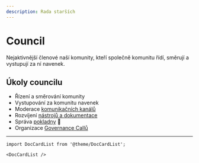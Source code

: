 ```yaml
---
description: Rada starších
---
```


# Council

Nejaktivnější členové naší komunity, kteří společně komunitu řídí, směrují a vystupují za ní navenek.

## Úkoly councilu

* Řízení a směrování komunity
* Vystupování za komunitu navenek
* Moderace [komunikačních kanálů](../komunikacni-kanaly/)
* Rozvíjení [nástrojů a dokumentace](../nastroje/)
* Správa [pokladny](pokladna.md) 🔑
* Organizace [Governance Callů](governance-call/)

---

```mdx-code-block
import DocCardList from '@theme/DocCardList';

<DocCardList />
```

